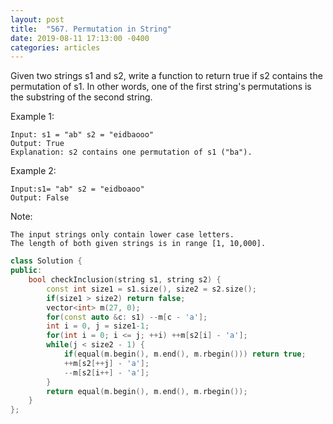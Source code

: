 ```yaml
---
layout: post
title:  "567. Permutation in String"
date: 2019-08-11 17:13:00 -0400
categories: articles
---
```


Given two strings s1 and s2, write a function to return true if s2 contains the permutation of s1. In other words, one of the first string's permutations is the substring of the second string.

Example 1:
```
Input: s1 = "ab" s2 = "eidbaooo"
Output: True
Explanation: s2 contains one permutation of s1 ("ba").
```
Example 2:
```
Input:s1= "ab" s2 = "eidboaoo"
Output: False
```
Note:
```
The input strings only contain lower case letters.
The length of both given strings is in range [1, 10,000].
```
```c++
class Solution {
public:
    bool checkInclusion(string s1, string s2) {
        const int size1 = s1.size(), size2 = s2.size();
        if(size1 > size2) return false;
        vector<int> m(27, 0);
        for(const auto &c: s1) --m[c - 'a'];
        int i = 0, j = size1-1; 
        for(int i = 0; i <= j; ++i) ++m[s2[i] - 'a'];
        while(j < size2 - 1) {
            if(equal(m.begin(), m.end(), m.rbegin())) return true;
            ++m[s2[++j] - 'a'];
            --m[s2[i++] - 'a'];
        }
        return equal(m.begin(), m.end(), m.rbegin());
    }
};
```